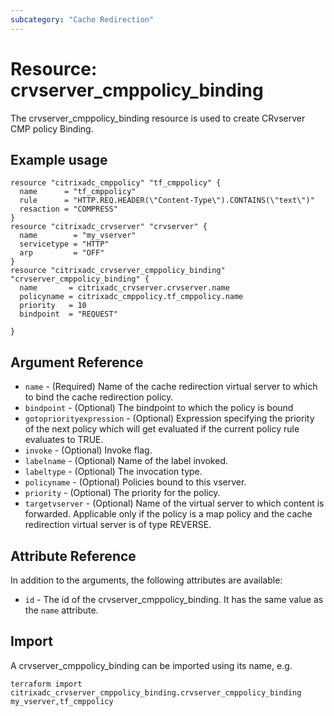 ```yaml
---
subcategory: "Cache Redirection"
---
```


# Resource: crvserver_cmppolicy_binding

The crvserver_cmppolicy_binding resource is used to create CRvserver CMP policy Binding.


## Example usage

```hcl
resource "citrixadc_cmppolicy" "tf_cmppolicy" {
  name      = "tf_cmppolicy"
  rule      = "HTTP.REQ.HEADER(\"Content-Type\").CONTAINS(\"text\")"
  resaction = "COMPRESS"
}
resource "citrixadc_crvserver" "crvserver" {
  name        = "my_vserver"
  servicetype = "HTTP"
  arp         = "OFF"
}
resource "citrixadc_crvserver_cmppolicy_binding" "crvserver_cmppolicy_binding" {
  name       = citrixadc_crvserver.crvserver.name
  policyname = citrixadc_cmppolicy.tf_cmppolicy.name
  priority   = 10
  bindpoint  = "REQUEST"

}
```


## Argument Reference

* `name` - (Required) Name of the cache redirection virtual server to which to bind the cache redirection policy.
* `bindpoint` - (Optional) The bindpoint to which the policy is bound
* `gotopriorityexpression` - (Optional) Expression specifying the priority of the next policy which will get evaluated if the current policy rule evaluates to TRUE.
* `invoke` - (Optional) Invoke flag.
* `labelname` - (Optional) Name of the label invoked.
* `labeltype` - (Optional) The invocation type.
* `policyname` - (Optional) Policies bound to this vserver.
* `priority` - (Optional) The priority for the policy.
* `targetvserver` - (Optional) Name of the virtual server to which content is forwarded. Applicable only if the policy is a map policy and the cache redirection virtual server is of type REVERSE.


## Attribute Reference

In addition to the arguments, the following attributes are available:

* `id` - The id of the crvserver_cmppolicy_binding. It has the same value as the `name` attribute.


## Import

A crvserver_cmppolicy_binding can be imported using its name, e.g.

```shell
terraform import citrixadc_crvserver_cmppolicy_binding.crvserver_cmppolicy_binding my_vserver,tf_cmppolicy
```
